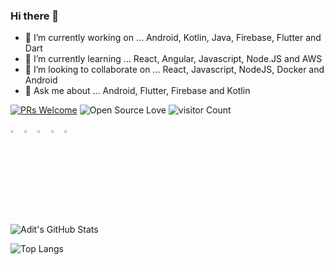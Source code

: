 ### Hi there 👋

- 🔭 I’m currently working on ... Android, Kotlin, Java, Firebase, Flutter and Dart
- 🌱 I’m currently learning ... React, Angular, Javascript, Node.JS and AWS
- 👯 I’m looking to collaborate on ... React, Javascript, NodeJS, Docker and Android
- 💬 Ask me about ... Android, Flutter, Firebase and Kotlin

[![PRs Welcome](https://img.shields.io/badge/PRs-welcome-brightgreen.svg?style=flat&logo=github)](https://github.com/aditmodhvadia)  ![Open Source Love](https://badges.frapsoft.com/os/v2/open-source.svg?v=103) ![visitor Count](https://visitor-badge.laobi.icu/badge?page_id=aditmodhvadia.aditmodhvadia)


[<img src="https://img.icons8.com/color/48/000000/twitter.png" width="3.5%"/>](https://twitter.com/AditModhvadia)
[<img src="https://img.icons8.com/color/48/000000/linkedin.png" width="3.5%"/>](https://www.linkedin.com/in/adit-modhvadia/)
[<img src="https://img.icons8.com/windows/32/000000/resume-website.png" width="3.5%"/>](https://https://aditmodhvdia.github.io/)
[<img src="https://img.icons8.com/color/48/000000/medium.png" width="3.5%"/>](https://medium.com/@dev.aditmodhvadia)
<a href="mailto:dev.aditmodhvadia@gmail.com"> <img src="https://img.icons8.com/fluent/48/000000/gmail.png" width="3.5%"/> </a>



<img src="https://github-readme-stats.vercel.app/api?username=aditmodhvadia&show_icons=true&hide_border=true" alt="Adit's GitHub Stats">


![Top Langs](https://github-readme-stats.vercel.app/api/top-langs/?username=aditmodhvadia&show_icons=true)
